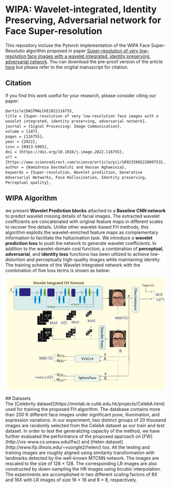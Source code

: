# WIPA: Wavelet-integrated, Identity Preserving, Adversarial network for Face Super-resolution
This repository incluse the Pytorch implementation of the WIPA Face Super-Resolutio algorithm proposed in paper [Super-resolution of very low-resolution face images with a wavelet integrated, identity preserving, adversarial network](https://www.sciencedirect.com/science/article/abs/pii/S0923596522000753?dgcid=coauthor).
You can download the pre-proof version of the article [here](https://drive.google.com/file/d/1GHWiCcScPF1PK4xozoRf-88Rytom-kvl/view?usp=sharing) but  please refer to the origital manuscript for citation.
## Citation
If you find this work useful for your research, please consider citing our paper:
```
@article{DASTMALCHI2022116755,
title = {Super-resolution of very low-resolution face images with a wavelet integrated, identity preserving, adversarial network},
journal = {Signal Processing: Image Communication},
volume = {107},
pages = {116755},
year = {2022},
issn = {0923-5965},
doi = {https://doi.org/10.1016/j.image.2022.116755},
url = {https://www.sciencedirect.com/science/article/pii/S0923596522000753},
author = {Hamidreza Dastmalchi and Hassan Aghaeinia},
keywords = {Super-resolution, Wavelet prediction, Generative Adversarial Networks, Face Hallucination, Identity preserving, Perceptual quality},
```
## WIPA Algorithm
we present **Wavelet
Prediction blocks** attached to a **Baseline CNN network** to predict wavelet missing details of facial images. The
extracted wavelet coefficients are concatenated with original feature maps in different scales to recover fine
details. Unlike other wavelet-based FH methods, this algorithm exploits the wavelet-enriched feature maps as
complementary information to facilitate the hallucination task. We introduce a **wavelet prediction loss** to push
the network to generate wavelet coefficients. In addition to the wavelet-domain cost function, a combination of
**perceptual**, **adversarial**, and **identity loss** functions has been utilized to achieve low-distortion and perceptually
high-quality images while maintaining identity. The training scheme of the Wavelet-Integrated network with the combination of five loss terms is shown as below:
<p align="center">
  <img width="500" src="./block-diagram/WIPA-Training-Scheme.jpg">
</p>
## Datasets
<br/> The [Celebrity dataset](https://mmlab.ie.cuhk.edu.hk/projects/CelebA.html) used for training the proposed FH algorithm. The database contains more than 200 K different face images under significant pose, illumination, and expression variations. In our experiment, two distinct groups of 20 thousand images are randomly selected from the CelebA dataset as our train and test dataset. In order to test the generalizing capacity of the method, we have further evaluated the performance of the proposed approach on [FW](http://vis-www.cs.umass.edu/lfw/) and [Helen dataset](http://www.ifp.illinois.edu/~vuongle2/helen/) too. All the testing and training images are roughly aligned using similarity transformation with landmarks detected by the well-known MTCNN network. The images are rescaled to the size of 128 × 128. The corresponding LR images are also constructed by down-sampling the HR images using bicubic interpolation. The experiments are accomplished in two different scaling factors of 8X and 16X with LR images of size 16 × 16 and 8 × 8, respectively.
